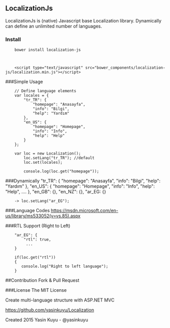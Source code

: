 ## LocalizationJs
LocalizationJs is (native) Javascript base Localization library. Dynamically can define an unlimited number of languages. 
    
### Install

        bower install localization-js
        

        
        <script type="text/javascript" src="bower_components/localization-js/localization.min.js"></script>
        
###Simple Usage

        // Define language elements
        var locales = {
            "tr_TR": {
                "homepage": "Anasayfa",
                "info": "Bilgi",
                "help": "Yardım"
            },
            "en_US": {
                "homepage": "Homepage",
                "info": "Info",
                "help": "Help"
            }
        };
        
        var loc = new Localization();
            loc.setLang("tr_TR"); //default
            loc.set(locales);
            
            console.log(loc.get("homepage"));

###Dynamically
        "tr_TR": {
             "homepage": "Anasayfa",
             "info": "Bilgi",
             "help": "Yardım"
        },
        "en_US": {
             "homepage": "Homepage",
             "info": "Info",
             "help": "Help",
             ....
        },
        "en_GB": {},
        "en_NZ": {},
        "ar_EG: {}
        
        -> loc.setLang("ar_EG");

###Language Codes 
https://msdn.microsoft.com/en-us/library/ms533052(v=vs.85).aspx

###RTL Support (Right to Left)

        "ar_EG": {
            "rtl": true,
             ...
        } 
        
        if(loc.get("rtl"))
        {
           console.log("Right to left language");
        }

##Contribution
Fork & Pull Request

###License
The MIT License

Create multi-language structure with ASP.NET MVC

https://github.com/yasinkuyu/Localization

Created 2015 Yasin Kuyu - @yasinkuyu
